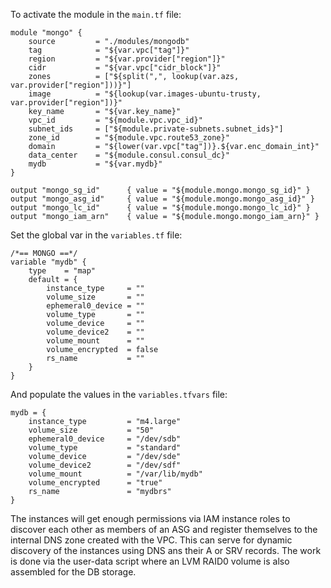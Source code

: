 To activate the module in the `main.tf` file:

```
module "mongo" {
    source         = "./modules/mongodb"
    tag            = "${var.vpc["tag"]}"
    region         = "${var.provider["region"]}"
    cidr           = "${var.vpc["cidr_block"]}"
    zones          = ["${split(",", lookup(var.azs, var.provider["region"]))}"]
    image          = "${lookup(var.images-ubuntu-trusty, var.provider["region"])}"
    key_name       = "${var.key_name}"
    vpc_id         = "${module.vpc.vpc_id}"
    subnet_ids     = ["${module.private-subnets.subnet_ids}"]
    zone_id        = "${module.vpc.route53_zone}"
    domain         = "${lower(var.vpc["tag"])}.${var.enc_domain_int}"
    data_center    = "${module.consul.consul_dc}"
    mydb           = "${var.mydb}"
}

output "mongo_sg_id"      { value = "${module.mongo.mongo_sg_id}" }
output "mongo_asg_id"     { value = "${module.mongo.mongo_asg_id}" }
output "mongo_lc_id"      { value = "${module.mongo.mongo_lc_id}" }
output "mongo_iam_arn"    { value = "${module.mongo.mongo_iam_arn}" }
```

Set the global var in the `variables.tf` file:

```
/*== MONGO ==*/
variable "mydb" {
    type    = "map"
    default = {
        instance_type     = ""
        volume_size       = ""
        ephemeral0_device = ""
        volume_type       = ""
        volume_device     = ""
        volume_device2    = ""
        volume_mount      = ""
        volume_encrypted  = false
        rs_name           = ""
    }
}
```

And populate the values in the `variables.tfvars` file:

```
mydb = {
    instance_type         = "m4.large"
    volume_size           = "50"
    ephemeral0_device     = "/dev/sdb"
    volume_type           = "standard"
    volume_device         = "/dev/sde"
    volume_device2        = "/dev/sdf"
    volume_mount          = "/var/lib/mydb"
    volume_encrypted      = "true"
    rs_name               = "mydbrs"
}
```

The instances will get enough permissions via IAM instance roles to discover each other as members of an ASG and register themselves to the internal DNS zone created with the VPC. This can serve for dynamic discovery of the instances using DNS ans their A or SRV records. The work is done via the user-data script where an LVM RAID0 volume is also assembled for the DB storage. 